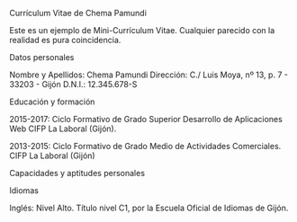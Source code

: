 
  Currículum Vitae de Chema Pamundi
  
Este es un ejemplo de Mini-Currículum Vitae. Cualquier parecido con la realidad es pura coincidencia.

  Datos personales

  Nombre y Apellidos: Chema Pamundi
  Dirección: C./ Luis Moya, nº 13, p. 7 - 33203 - Gijón
  D.N.I.: 12.345.678-S

  Educación y formación

  2015-2017: Ciclo Formativo de Grado Superior Desarrollo de Aplicaciones Web CIFP La Laboral (Gijón).

  2013-2015: Ciclo Formativo de Grado Medio de Actividades Comerciales. CIFP La Laboral (Gijón)

  Capacidades y aptitudes personales

  Idiomas

  Inglés: Nivel Alto. Título nivel C1, por la Escuela Oficial de Idiomas de Gijón.
